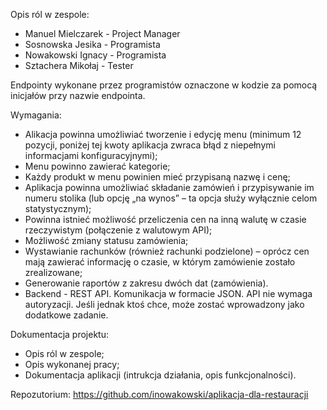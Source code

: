 Opis ról w zespole:
 - Manuel Mielczarek - Project Manager
 - Sosnowska Jesika - Programista
 - Nowakowski Ignacy - Programista
 - Sztachera Mikołaj - Tester

Endpointy wykonane przez programistów oznaczone w kodzie za pomocą inicjałów przy nazwie endpointa.

Wymagania:
 - Alikacja powinna umożliwiać tworzenie i edycję menu (minimum 12 pozycji, poniżej tej kwoty aplikacja zwraca błąd z niepełnymi informacjami konfiguracyjnymi);
 - Menu powinno zawierać kategorie;
 - Każdy produkt w menu powinien mieć przypisaną nazwę i cenę;
 - Aplikacja powinna umożliwiać składanie zamówień i przypisywanie im numeru stolika (lub opcję „na wynos” – ta opcja służy wyłącznie celom statystycznym);
 - Powinna istnieć możliwość przeliczenia cen na inną walutę w czasie rzeczywistym (połączenie z walutowym API);
 - Możliwość zmiany statusu zamówienia;
 - Wystawianie rachunków (również rachunki podzielone) – oprócz cen mają zawierać informację o czasie, w którym zamówienie zostało zrealizowane;
 - Generowanie raportów z zakresu dwóch dat (zamówienia).
 - Backend - REST API. Komunikacja w formacie JSON. API nie wymaga autoryzacji. Jeśli jednak ktoś chce, może zostać wprowadzony jako dodatkowe zadanie.

Dokumentacja projektu:
 - Opis ról w zespole;
 - Opis wykonanej pracy;
 - Dokumentacja aplikacji (intrukcja działania, opis funkcjonalności).

Repozutorium: https://github.com/inowakowski/aplikacja-dla-restauracji

